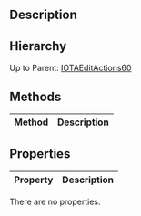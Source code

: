 ## Description

## Hierarchy
Up to Parent: [IOTAEditActions60](IOTAEditActions60)

## Methods
| Method | Description |
| ------------- | ------------- |

## Properties
| Property | Description |
| ------------- | ------------- |
There are no properties.
